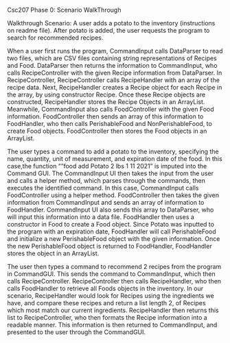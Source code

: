 Csc207 Phase 0: Scenario WalkThrough

Walkthrough Scenario: A user adds a potato to the inventory (instructions on readme file). After potato is added, the user requests the program to search for recommended recipes.

When a user first runs the program, CommandInput calls DataParser to read two files, which are CSV files containing string representations of Recipes and Food. DataParser then returns the information to CommandInput, who calls RecipeController with the given Recipe information from DataParser. In RecipeController, RecipeController calls RecipeHandler with an array of the recipe data. Next, RecipeHandler creates a Recipe object for each Recipe in the array, by using constructor Recipe. Once these Recipe objects are constructed, RecipeHandler stores the Recipe Objects in an ArrayList. Meanwhile, CommandInput also calls FoodController with the given Food information. FoodController then sends an array of this information to FoodHandler, who then calls PerishableFood and NonPerishableFood, to create Food objects. FoodController then stores the Food objects in an ArrayList.

The user types a command to add a potato to the inventory, specifying the name, quantity, unit of measurement, and expiration date of the food. In this case,the function “”food add Potato 2 lbs 1 11 2021”  is imputed into the Command GUI. The CommandInput UI then takes the input from the user and calls a helper method, which parses through the commands, then executes the identified command. In this case, CommandInput calls FoodController using a helper method. FoodController then takes the given information from CommandInput and sends an array of information to FoodHandler. CommandInput UI also sends this array to DataParser, who will input this information into a data file. FoodHandler then uses a constructor in Food to create a Food object. Since Potato was inputted to the program with an expiration date, FoodHandler will call PerishableFood and initialize a new PerishableFood object with the given information. Once the new PerishableFood object is returned to FoodHandler, FoodHandler stores the object in an ArrayList.

The user then types a command to recommend 2 recipes from the program in CommandGUI. This sends the command to CommandInput, which then calls RecipeController. RecipeController then calls RecipeHandler, who then calls FoodHandler to retrieve all Foods objects in the inventory. In our scenario, RecipeHandler would look for Recipes using the ingredients we have, and compare these recipes and return a list length 2, of Recipes which most match our current ingredients. RecipeHandler then returns this list to RecipeController, who then formats the Recipe information into a readable manner. This information is then returned to CommandInput, and presented to the user through the CommandGUI.

